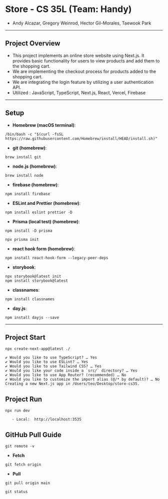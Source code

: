 # Store - CS 35L (Team: Handy)

-   Andy Alcazar, Gregory Weinrod, Hector Gil-Morales, Taewook Park

---

## Project Overview

-   This project implements an online store website using Next.js. It provides basic functionality for users to view products and add them to the shopping cart.
-   We are implementing the checkout process for products added to the shopping cart.
-   We are integrating the login feature by utilizing a user authentication API.
-   Utilized : JavaScript, TypeScript, Next.js, React, Vercel, Firebase

---

## Setup

-   **Homebrew (macOS terminal)**:

```
/bin/bash -c "$(curl -fsSL https://raw.githubusercontent.com/Homebrew/install/HEAD/install.sh)"
```

-   **git (homebrew)**:

```
brew install git
```

-   **node.js (homebrew)**:

```
brew install node
```

-   **firebase (homebrew)**:

```
npm install firebase
```

-   **ESLint and Prettier (homebrew)**:

```
npm install eslint prettier -D
```

-   **Prisma (local test) (homebrew)**:

```
npm install -D prisma
```

```
npx prisma init
```

-   **react hook form (homebrew)**:

```
npm install react-hook-form --legacy-peer-deps
```

-   **storybook**:

```
npx storybook@latest init
npm install storybook@latest
```

-   **classnames**:

```
npm install classnames
```

-   **day.js**:

```
npm install dayjs --save
```

---

## Project Start

```
npx create-next-app@latest ./
```

```
✔ Would you like to use TypeScript? … Yes
✔ Would you like to use ESLint? … Yes
✔ Would you like to use Tailwind CSS? … Yes
✔ Would you like your code inside a `src/` directory? … Yes
✔ Would you like to use App Router? (recommended) … No
✔ Would you like to customize the import alias (@/* by default)? … No
Creating a new Next.js app in /Users/teo/Desktop/store-cs35.
```

## Project Run

```
npx run dev
```

```
   - Local:  http://localhost:3535
```

## GitHub Pull Guide

```
git remote -v
```

-   **Fetch**

```
git fetch origin
```

-   **Pull**

```
git pull origin main
```

```
git status
```
